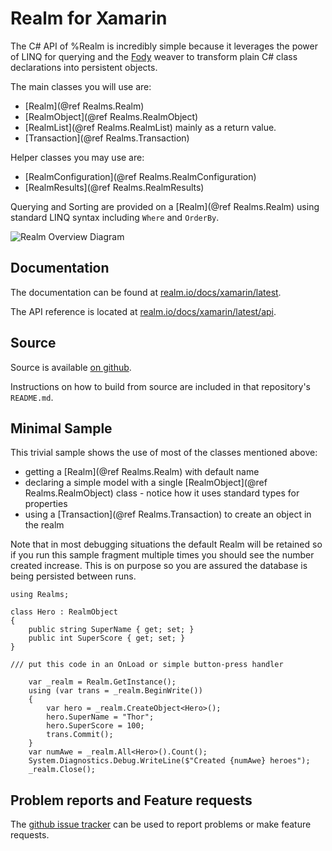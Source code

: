Realm for Xamarin
=================

The C# API of %Realm is incredibly simple because it leverages the power of LINQ for querying and the [Fody](https://github.com/Fody/Fody) weaver to transform plain C# class declarations into persistent objects.

The main classes you will use are:

- [Realm](@ref Realms.Realm)
- [RealmObject](@ref Realms.RealmObject)
- [RealmList](@ref Realms.RealmList) mainly as a return value.
- [Transaction](@ref Realms.Transaction)

Helper classes you may use are:

- [RealmConfiguration](@ref Realms.RealmConfiguration)
- [RealmResults](@ref Realms.RealmResults)

Querying and Sorting are provided on a [Realm](@ref Realms.Realm) using standard LINQ syntax including `Where` and `OrderBy`.

![Realm Overview Diagram](UnderstandingRealmForXamarin.png)

Documentation
-------------
The documentation can be found at [realm.io/docs/xamarin/latest](https://realm.io/docs/xamarin/latest/).

The API reference is located at [realm.io/docs/xamarin/latest/api](https://realm.io/docs/xamarin/latest/api/).

Source
------
Source is available [on github](https://github.com/realm/realm-dotnet).

Instructions on how to build from source are included in that repository's `README.md`. 


Minimal Sample
--------------

This trivial sample shows the use of most of the classes mentioned above:

- getting a [Realm](@ref Realms.Realm) with default name
- declaring a simple model with a single [RealmObject](@ref Realms.RealmObject) class - notice how it uses standard types for properties
- using a [Transaction](@ref Realms.Transaction) to create an object in the realm

Note that in most debugging situations the default Realm will be retained so if you run this sample fragment multiple times you should see the number created increase. This is on purpose so you are assured the database is being persisted between runs.

```
using Realms;

class Hero : RealmObject
{
    public string SuperName { get; set; }
    public int SuperScore { get; set; }
}

/// put this code in an OnLoad or simple button-press handler

    var _realm = Realm.GetInstance();
    using (var trans = _realm.BeginWrite())
    {
        var hero = _realm.CreateObject<Hero>();
        hero.SuperName = "Thor";
        hero.SuperScore = 100;
        trans.Commit();
    }
    var numAwe = _realm.All<Hero>().Count();
    System.Diagnostics.Debug.WriteLine($"Created {numAwe} heroes");
    _realm.Close();
```


Problem reports and Feature requests
------
The [github issue tracker](https://github.com/realm/realm-dotnet/issues) can be used to report problems or make feature requests.
